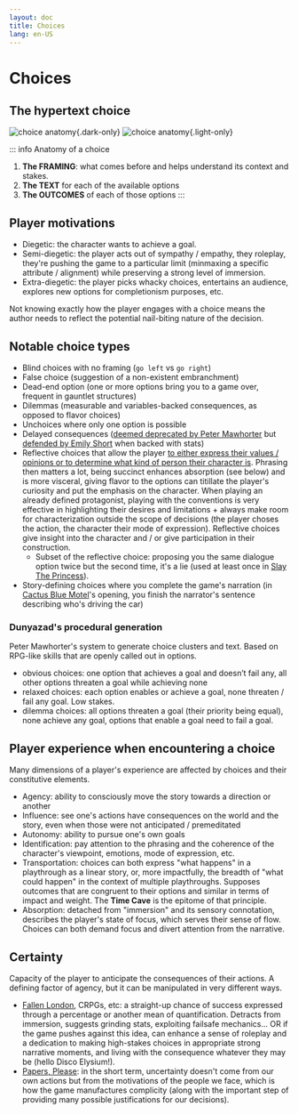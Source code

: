 ```yaml
---
layout: doc
title: Choices
lang: en-US
---
```



# Choices

## The hypertext choice

![choice anatomy](/choice-poetics-dark.png){.dark-only}
![choice anatomy](/choice-poetics-light.png){.light-only}

::: info Anatomy of a choice
1. **The FRAMING**: what comes before and helps understand its context and stakes.
2. **The TEXT** for each of the available options
3. **The OUTCOMES** of each of those options
:::

## Player motivations

- Diegetic: the character wants to achieve a goal.
- Semi-diegetic: the player acts out of sympathy / empathy, they roleplay, they're pushing the game to a particular limit (minmaxing a specific attribute / alignment) while preserving a strong level of immersion.
- Extra-diegetic: the player picks whacky choices, entertains an audience, explores new options for completionism purposes, etc.


Not knowing exactly how the player engages with a choice means the author needs to reflect the potential nail-biting nature of the decision. 

## Notable choice types

- Blind choices with no framing (`go left` vs `go right`)
- False choice (suggestion of a non-existent embranchment)
- Dead-end option (one or more options bring you to a game over, frequent in gauntlet structures)
- Dilemmas (measurable and variables-backed consequences, as opposed to flavor choices)
- Unchoices where only one option is possible 
- Delayed consequences ([deemed deprecated by Peter Mawhorter](http://www.fdg2014.org/papers/fdg2014_paper_19.pdf) but [defended by Emily Short](https://emshort.blog/2019/04/09/choice-poetics-peter-mawhorter/) when backed with stats)
- Reflective choices that allow the player [to either express their values / opinions or to determine what kind of person their character is](https://catacalypto.wordpress.com/2018/06/19/successful-reflective-choices-in-interactive-narrative/). Phrasing then matters a lot, being succinct enhances absorption (see below) and is more visceral, giving flavor to the options can titillate the player's curiosity and put the emphasis on the character. When playing an already defined protagonist, playing with the conventions is very effective in highlighting their desires and limitations + always make room for characterization outside the scope of decisions (the player choses the action, the character their mode of expression). Reflective choices give insight into the character and / or give participation in their construction.
    - Subset of the reflective choice: proposing you the same dialogue option twice but the second time, it's a lie (used at least once in <u>Slay The Princess</u>).
- Story-defining choices where you complete the game's narration (in [Cactus Blue Motel](https://astriddalmady.com/cactusblue.html)'s opening, you finish the narrator's sentence describing who's driving the car)

### Dunyazad's procedural generation

Peter Mawhorter's system to generate choice clusters and text. Based on RPG-like skills that are openly called out in options.

- obvious choices: one option that achieves a goal and doesn’t fail any, all other options threaten a goal while achieving none
- relaxed choices: each option enables or achieve a goal, none threaten / fail any goal. Low stakes.
- dilemma choices: all options threaten a goal (their priority being equal), none achieve any goal, options that enable a goal need to fail a goal.

## Player experience when encountering a choice

Many dimensions of a player's experience are affected by choices and their constitutive elements.
- Agency: ability to consciously move the story towards a direction or another
- Influence: see one's actions have consequences on the world and the story, even when those were not anticipated / premeditated
- Autonomy: ability to pursue one's own goals
- Identification: pay attention to the phrasing and the coherence of the character's viewpoint, emotions, mode of expression, etc.
- Transportation: choices can both express "what happens" in a playthrough as a linear story, or, more impactfully, the breadth of "what could happen" in the context of multiple playthroughs. Supposes outcomes that are congruent to their options and similar in terms of impact and weight. The **Time Cave** is the epitome of that principle.
- Absorption: detached from "immersion" and its sensory connotation, describes the player's state of focus, which serves their sense of flow. Choices can both demand focus and divert attention from the narrative.

## Certainty

Capacity of the player to anticipate the consequences of their actions. A defining factor of agency, but it can be manipulated in very different ways.
- <u>Fallen London</u>, CRPGs, etc: a straight-up chance of success expressed through a percentage or another mean of quantification. Detracts from immersion, suggests grinding stats, exploiting failsafe mechanics... OR if the game pushes against this idea, can enhance a sense of roleplay and a dedication to making high-stakes choices in appropriate strong narrative moments, and living with the consequence whatever they may be (hello Disco Elysium!).
- <u>Papers, Please</u>: in the short term, uncertainty doesn't come from our own actions but from the motivations of the people we face, which is how the game manufactures complicity (along with the important step of providing many possible justifications for our decisions).

